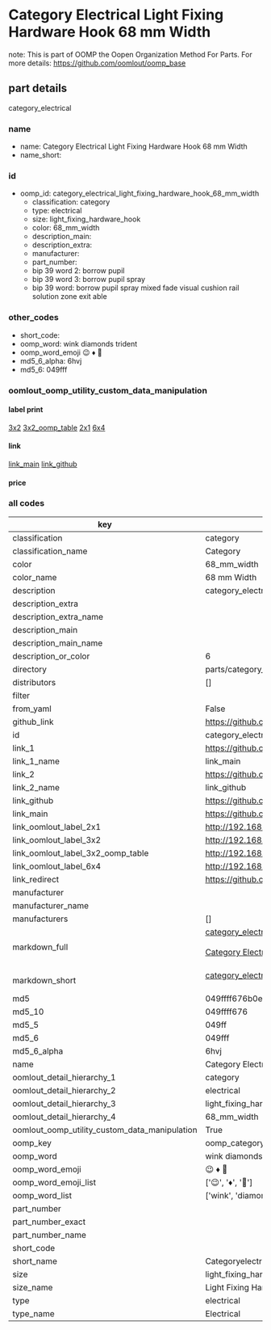 # Category Electrical Light Fixing Hardware Hook 68 mm Width  

note: This is part of OOMP the Oopen Organization Method For Parts. For more details: https://github.com/oomlout/oomp_base

##  part details
  



category_electrical



### name
* name: Category Electrical Light Fixing Hardware Hook 68 mm Width
* name_short: 
### id
* oomp_id: category_electrical_light_fixing_hardware_hook_68_mm_width
  * classification: category
  * type: electrical
  * size: light_fixing_hardware_hook
  * color: 68_mm_width
  * description_main: 
  * description_extra: 
  * manufacturer: 
  * part_number: 
  * bip 39 word 2: borrow pupil
  * bip 39 word 3: borrow pupil spray
  * bip 39 word: borrow pupil spray mixed fade visual cushion rail solution zone exit able

### other_codes
* short_code: 
* oomp_word: wink diamonds trident
* oomp_word_emoji :wink: :diamonds: :trident:
* md5_6_alpha: 6hvj
* md5_6: 049fff






### oomlout_oomp_utility_custom_data_manipulation
#### label print
[3x2](http://192.168.1.245:1112/?label=oomp%206hvj)
[3x2_oomp_table](http://192.168.1.108:1112/?label=oomp%206hvj)
[2x1](http://192.168.1.242:1112/?label=oomp%206hvj)
[6x4](http://192.168.1.55:1112/?label=oomp%206hvj)    

#### link

[link_main](https://github.com/oomlout/oomlout_oomp_version_1_messy/tree/main/parts/category_electrical_light_fixing_hardware_hook_68_mm_width) [link_github](https://github.com/oomlout/oomlout_oomp_version_1_messy/tree/main/parts/category_electrical_light_fixing_hardware_hook_68_mm_width)                             

#### price







### all codes 
| key | value |  
| --- | --- |  
| classification | category |  
| classification_name | Category |  
| color | 68_mm_width |  
| color_name | 68 mm Width |  
| description | category_electrical |  
| description_extra |  |  
| description_extra_name |  |  
| description_main |  |  
| description_main_name |  |  
| description_or_color | 6  |  
| directory | parts/category_electrical_light_fixing_hardware_hook_68_mm_width |  
| distributors | [] |  
| filter |  |  
| from_yaml | False |  
| github_link | https://github.com/oomlout/oomlout_oomp_part_src/tree/main/parts/category_electrical_light_fixing_hardware_hook_68_mm_width |  
| id | category_electrical_light_fixing_hardware_hook_68_mm_width |  
| link_1 | https://github.com/oomlout/oomlout_oomp_version_1_messy/tree/main/parts/category_electrical_light_fixing_hardware_hook_68_mm_width |  
| link_1_name | link_main |  
| link_2 | https://github.com/oomlout/oomlout_oomp_version_1_messy/tree/main/parts/category_electrical_light_fixing_hardware_hook_68_mm_width |  
| link_2_name | link_github |  
| link_github | https://github.com/oomlout/oomlout_oomp_version_1_messy/tree/main/parts/category_electrical_light_fixing_hardware_hook_68_mm_width |  
| link_main | https://github.com/oomlout/oomlout_oomp_version_1_messy/tree/main/parts/category_electrical_light_fixing_hardware_hook_68_mm_width |  
| link_oomlout_label_2x1 | http://192.168.1.242:1112/?label=oomp%206hvj |  
| link_oomlout_label_3x2 | http://192.168.1.245:1112/?label=oomp%206hvj |  
| link_oomlout_label_3x2_oomp_table | http://192.168.1.108:1112/?label=oomp%206hvj |  
| link_oomlout_label_6x4 | http://192.168.1.55:1112/?label=oomp%206hvj |  
| link_redirect | https://github.com/oomlout/oomlout_oomp_version_1_messy/tree/main/parts/category_electrical_light_fixing_hardware_hook_68_mm_width |  
| manufacturer |  |  
| manufacturer_name |  |  
| manufacturers | [] |  
| markdown_full | [category_electrical_light_fixing_hardware_hook_68_mm_width](none)<br>[](none)<br>[Category Electrical Light Fixing Hardware Hook 68 Mm Width](none)<br><br> |  
| markdown_short | [category_electrical_light_fixing_hardware_hook_68_mm_width](none)<br><br> |  
| md5 | 049ffff676b0e6cfd3a8e8e3a5eb78d0 |  
| md5_10 | 049ffff676 |  
| md5_5 | 049ff |  
| md5_6 | 049fff |  
| md5_6_alpha | 6hvj |  
| name | Category Electrical Light Fixing Hardware Hook 68 mm Width |  
| oomlout_detail_hierarchy_1 | category |  
| oomlout_detail_hierarchy_2 | electrical |  
| oomlout_detail_hierarchy_3 | light_fixing_hardware_hook |  
| oomlout_detail_hierarchy_4 | 68_mm_width |  
| oomlout_oomp_utility_custom_data_manipulation | True |  
| oomp_key | oomp_category_electrical_light_fixing_hardware_hook_68_mm_width |  
| oomp_word | wink diamonds trident |  
| oomp_word_emoji | :wink: :diamonds: :trident: |  
| oomp_word_emoji_list | [':wink:', ':diamonds:', ':trident:'] |  
| oomp_word_list | ['wink', 'diamonds', 'trident'] |  
| part_number |  |  
| part_number_exact |  |  
| part_number_name |  |  
| short_code |  |  
| short_name | Categoryelectrical |  
| size | light_fixing_hardware_hook |  
| size_name | Light Fixing Hardware Hook |  
| type | electrical |  
| type_name | Electrical |  
